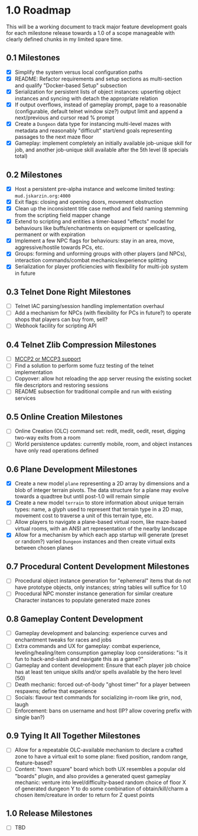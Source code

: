 # 1.0 Roadmap

This will be a working document to track major feature development goals for each milestone release towards a 1.0 of a scope manageable with clearly defined chunks in my limited spare time.

## 0.1 Milestones

- [x] Simplify the system versus local configuration paths
- [x] README: Refactor requirements and setup sections as multi-section and qualify "Docker-based Setup" subsection
- [x] Serialization for persistent lists of object instances: upserting object instances and syncing with detach the appropriate relation
- [x] If output overflows, instead of gameplay prompt, page to a reasonable (configurable, default telnet window size?) output limit and append a next/previous and cursor read % prompt
- [x] Create a `Dungeon` data type for instancing multi-level mazes with metadata and reasonably "difficult" start/end goals representing passages to the next maze floor
- [x] Gameplay: implement completely an initially available job-unique skill for job, and another job-unique skill available after the 5th level (8 specials total)

## 0.2 Milestones

- [x] Host a persistent pre-alpha instance and welcome limited testing: `mud.jskarzin.org:4000`
- [x] Exit flags: closing and opening doors, movement obstruction
- [x] Clean up the inconsistent title case method and field naming stemming from the scripting field mapper change
- [x] Extend to scripting and entities a timer-based "effects" model for behaviours like buffs/enchantments on equipment or spellcasting, permanent or with expiration
- [x] Implement a few NPC flags for behaviours: stay in an area, move, aggressive/hostile towards PCs, etc.
- [x] Groups: forming and unforming groups with other players (and NPCs), interaction commands/combat mechanics/experience splitting
- [x] Serialization for player proficiencies with flexibility for multi-job system in future

## 0.3 Telnet Done Right Milestones

- [ ] Telnet IAC parsing/session handling implementation overhaul
- [ ] Add a mechanism for NPCs (with flexibility for PCs in future?) to operate shops that players can buy from, sell?
- [ ] Webhook facility for scripting API

## 0.4 Telnet Zlib Compression Milestones

- [ ] [MCCP2 or MCCP3 support](https://mudhalla.net/tintin/protocols/mccp/)
- [ ] Find a solution to perform some fuzz testing of the telnet implementation
- [ ] Copyover: allow hot reloading the app server reusing the existing socket file descriptors and restoring sessions
- [ ] README subsection for traditional compile and run with existing services

## 0.5 Online Creation Milestones

- [ ] Online Creation (OLC) command set: redit, medit, oedit, reset, digging two-way exits from a room
- [ ] World persistence updates: currently mobile, room, and object instances have only read operations defined

## 0.6 Plane Development Milestones

- [x] Create a new model `plane` representing a 2D array by dimensions and a blob of integer terrain pivots.  The data structure for a plane may evolve towards a quadtree but until post-1.0 will remain simple
- [x] Create a new model `terrain` to store information about unique terrain types: name, a glyph used to represent that terrain type in a 2D map, movement cost to traverse a unit of this terrain type, etc.
- [ ] Allow players to navigate a plane-based virtual room, like maze-based virtual rooms, with an ANSI art representation of the nearby landscape
- [x] Allow for a mechanism by which each app startup will generate (preset or random?) varied `Dungeon` instances and then create virtual exits between chosen planes

## 0.7 Procedural Content Development Milestones

- [ ] Procedural object instance generation for "ephemeral" items that do not have prototype objects, only instances; string tables will suffice for 1.0
- [ ] Procedural NPC monster instance generation for similar creature Character instances to populate generated maze zones

## 0.8 Gameplay Content Development

- [ ] Gameplay development and balancing: experience curves and enchantment tweaks for races and jobs
- [ ] Extra commands and UX for gameplay: combat experience, leveling/healing/item consumption gameplay loop considerations: "is it fun to hack-and-slash and navigate this as a game?"
- [ ] Gameplay and content development: Ensure that each player job choice has at least ten unique skills and/or spells available by the hero level (50)
- [ ] Death mechanic: forced out-of-body "ghost timer" for a player between respawns; define that experience
- [ ] Socials: flavour text commands for socializing in-room like grin, nod, laugh
- [ ] Enforcement: bans on username and host (IP? allow covering prefix with single ban?)

## 0.9 Tying It All Together Milestones

- [ ] Allow for a repeatable OLC-available mechanism to declare a crafted zone to have a virtual exit to some plane: fixed position, random range, feature-based?
- [ ] Content: "town square" board which both UX resembles a popular old "boards" plugin, and also provides a generated quest gameplay mechanic: venture into level/difficulty-based random choice of floor X of generated dungeon Y to do some combination of obtain/kill/charm a chosen item/creature in order to return for Z quest points

## 1.0 Release Milestones

- [ ] TBD
